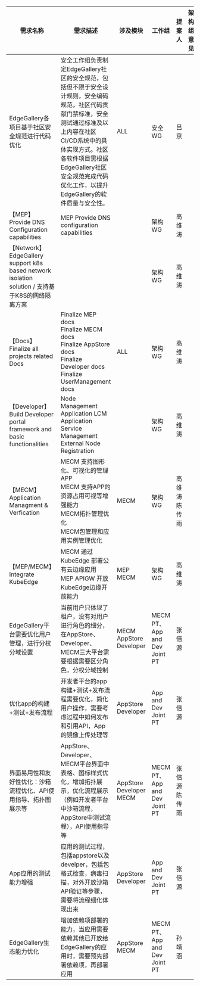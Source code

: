 | **需求名称**                 | **需求描述**         | <img width=400/>**涉及模块** | **工作组**              | <img width=400/>**提案人** | **架构组意见** |
|---------------------------------|------------------|-------------|-----------|------------|---------------|
|          EdgeGallery各项目基于社区安全规范进行代码优化               |     安全工作组负责制定EdgeGallery社区的安全规范，包括但不限于安全设计规则，安全编码规范，社区代码贡献门禁标准，安全测试通过标准及以上内容在社区CI/CD系统中的具体实现方式。社区各软件项目需根据EdgeGallery社区安全规范完成代码优化工作，以提升EdgeGallery的软件质量与安全性。     | ALL |       安全WG          | 吕京 |  |
| 【MEP】Provide DNS Configuration capabilities | MEP Provide DNS configuration capabilities  | | 架构WG | 高维涛 |  |
| 【Network】EdgeGallery support k8s based network isolation solution / 支持基于K8S的网络隔离方案 |  |  |  架构WG | 高维涛 |  |
| 【Docs】Finalize all projects related Docs | Finalize MEP docs<br>Finalize MECM docs<br>Finalize AppStore docs<br>Finalize Developer docs<br>Finalize UserManagement docs | ALL | 架构WG | 高维涛 |  |
| 【Developer】Build Developer portal framework and basic functionalities | Node Management<br>Application LCM<br>Application Service Management<br>External Node Registration |  | 架构WG | 高维涛 |  |
| 【MECM】Application Managment & Verfication | MECM 支持图形化、可视化的管理APP<br>MECM 支持APP的资源占用可视等增强能力<br>MECM拓扑管理优化<br>MECM包管理和应用实例管理优化 | MECM  | 架构WG | 高维涛<br>陈传雨 |  |
| 【MEP/MECM】Integrate KubeEdge | MECM 通过KubeEdge 部署公有云边缘应用<br>MEP APIGW 开放KubeEdge边缘开放能力 | MEP<br>MECM | 架构WG | 高维涛 |  |
| EdgeGallery平台需要优化用户管理，进行分权分域设置 | 当前用户只体现了租户，没有对用户进行角色的细分，在AppStore、Developer、MECM三大平台需要根据需要区分角色，分权分域控制 | MECM<br>AppStore<br>Developer | MECM PT、App and Dev Joint PT | 张倍源 |  |
| 优化app的构建+测试+发布流程 | 开发者平台的app构建+测试+发布流程需要优化，简化用户操作，需要考虑过程中如何发布和引用API，App的镜像上传处理等 | AppStore<br>Developer | App and Dev Joint PT | 张倍源 |  |
| 界面易用性和友好性优化：沙箱流程优化、API使用指导、拓扑图展示等 | AppStore、Developer、MECM平台界面中表格、图标样式优化，增加拓扑展示，优化流程展示（例如开发者平台中沙箱流程，AppStore中测试流程），API使用指导等 | AppStore<br>Developer<br>MECM | MECM PT、App and Dev Joint PT | 张倍源<br>陈传雨 |  |
| App应用的测试能力增强 | 应用的测试过程，包括appstore以及develper，包括包格式检查，病毒扫描，对外开放沙箱API验证等步骤，需要将流程细化体现出来 | AppStore<br>Developer | App and Dev Joint PT | 张倍源 |  |
| EdgeGallery生态能力优化 | 增加依赖项部署的能力，当应用需要依赖其他已开放给EdgeGallery的应用时，需要预先部署依赖项，再部署应用 |  AppStore<br>MECM |MECM PT、App and Dev Joint PT | 孙靖涵 |  |